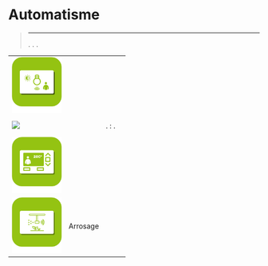 
# Automatisme


>****
>. . .
> [](https://market.jeedom.com/index.php?v=d&p=market&type=plugin&categorie=automatisation) 


| | | | |
|--- | --- | --- | ---|
|<img src="lightmanager/beta/lightmanager_icon.png" class="pluginLogo" width="100" />||<br/>|[](lightmanager/beta/index.md)<br/>[](https://market.jeedom.com/index.php?v=d&p=market_display&id=4199)<br/>[](lightmanager/beta/changelog.md)|
|<img src="sunshutter/sunshutter_icon.png" class="pluginLogo" width="100" />||.  : .|[](sunshutter/index.md)[](sunshutter/beta/index.md)<br/>[](https://market.jeedom.com/index.php?v=d&p=market_display&id=3793)<br/>[](sunshutter/changelog.md)[](sunshutter/beta/changelog.md)|
|<img src="thermostatmanager/beta/thermostatmanager_icon.png" class="pluginLogo" width="100" />||<br/>|[](thermostatmanager/beta/index.md)<br/>[](https://market.jeedom.com/index.php?v=d&p=market_display&id=4200)<br/>[](thermostatmanager/beta/changelog.md)|
|<img src="watering/beta/watering_icon.png" class="pluginLogo" width="100" />|Arrosage|<br/>|[](watering/beta/index.md)<br/>[](https://market.jeedom.com/index.php?v=d&p=market_display&id=4198)<br/>[](watering/beta/changelog.md)|
